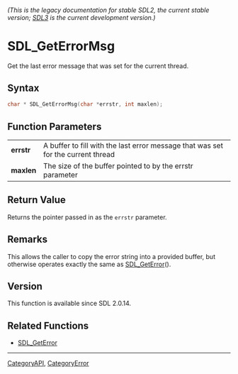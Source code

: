 ###### (This is the legacy documentation for stable SDL2, the current stable version; [SDL3](https://wiki.libsdl.org/SDL3/) is the current development version.)
# SDL_GetErrorMsg

Get the last error message that was set for the current thread.

## Syntax

```c
char * SDL_GetErrorMsg(char *errstr, int maxlen);

```

## Function Parameters

|                |                                                                                  |
| -------------- | -------------------------------------------------------------------------------- |
| **errstr**     | A buffer to fill with the last error message that was set for the current thread |
| **maxlen**     | The size of the buffer pointed to by the errstr parameter                        |

## Return Value

Returns the pointer passed in as the `errstr` parameter.

## Remarks

This allows the caller to copy the error string into a provided buffer, but
otherwise operates exactly the same as [SDL_GetError](SDL_GetError.md)().

## Version

This function is available since SDL 2.0.14.

## Related Functions

* [SDL_GetError](SDL_GetError.md)

----
[CategoryAPI](CategoryAPI.md), [CategoryError](CategoryError.md)
